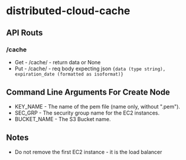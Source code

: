 # distributed-cloud-cache
## API Routs
### /cache
* Get - /cache/<key> - return data or None
* Put - /cache/<key> - req body expecting json ```{data (type string), expiration_date (formatted as isoformat)}```
## Command Line Arguments For Create Node
* KEY_NAME - The name of the pem file (name only, without ".pem").
* SEC_GRP - The security group name for the EC2 instances.
* BUCKET_NAME - The S3 Bucket name.
## Notes
* Do not remove the first EC2 instance - it is the load balancer
